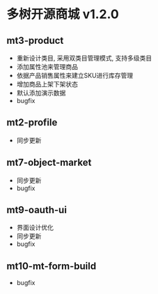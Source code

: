 # 多树开源商城 v1.2.0
## mt3-product
- 重新设计类目, 采用双类目管理模式, 支持多级类目
- 添加属性池来管理商品
- 依据产品销售属性来建立SKU进行库存管理
- 增加商品上架下架状态
- 默认添加演示数据
- bugfix
## mt2-profile
- 同步更新
## mt7-object-market
- 同步更新
- bugfix
## mt9-oauth-ui
- 界面设计优化
- 同步更新
- bugfix
## mt10-mt-form-build
- bugfix




